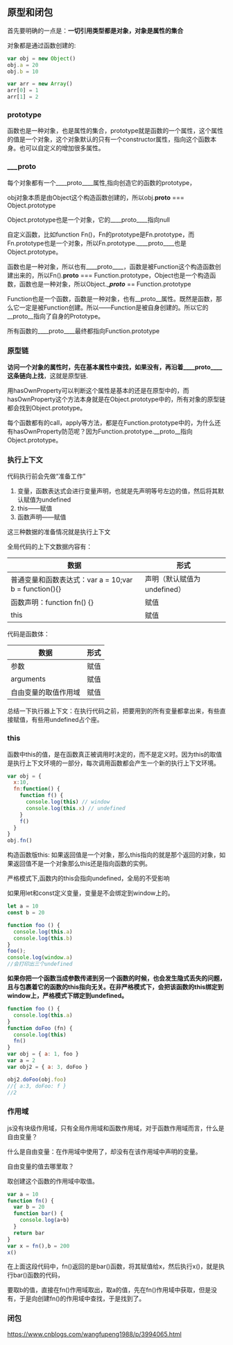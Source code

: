 ## 原型和闭包

首先要明确的一点是：**一切引用类型都是对象，对象是属性的集合**

对象都是通过函数创建的:

```javascript
var obj = new Object()
obj.a = 20
obj.b = 10

var arr = new Array()
arr[0] = 1
arr[1] = 2
```



### prototype

函数也是一种对象，也是属性的集合，prototype就是函数的一个属性，这个属性的值是一个对象，这个对象默认的只有一个constructor属性，指向这个函数本身。也可以自定义的增加很多属性。



### _______proto____

每个对象都有一个____proto____属性,指向创造它的函数的prototype，

obj对象本质是由Object这个构造函数创建的，所以obj.____proto____ === Object.prototype

Object.prototype也是一个对象，它的____proto____指向null

自定义函数，比如function Fn()，Fn的prototype是Fn.prototype，而Fn.prototype也是一个对象，所以Fn.prototype.____proto____也是Object.prototype。

函数也是一种对象，所以也有____proto____，函数是被Function这个构造函数创建出来的，所以Fn().____proto____ === Function.prototype，Object也是一个构造函数，函数也是一种对象，所以Object.____proto___ == Function.prototype

Function也是一个函数，函数是一种对象，也有__proto__属性。既然是函数，那么它一定是被Function创建。所以——Function是被自身创建的。所以它的__proto__指向了自身的Prototype。

所有函数的____proto____最终都指向Function.prototype

### 原型链

**访问一个对象的属性时，先在基本属性中查找，如果没有，再沿着____proto____这条链向上找**，这就是原型链.

用hasOwnProperty可以判断这个属性是基本的还是在原型中的，而hasOwnProperty这个方法本身就是在Object.prototype中的，所有对象的原型链都会找到Object.prototype。

每个函数都有的call，apply等方法，都是在Function.prototype中的，为什么还有hasOwnProperty防范呢？因为Function.prototype.__proto__指向Object.prototype。



### 执行上下文

代码执行前会先做“准备工作”

1. 变量，函数表达式会进行变量声明，也就是先声明等号左边的值，然后将其默认赋值为undefined
2. this——赋值
3. 函数声明——赋值

这三种数据的准备情况就是执行上下文



全局代码的上下文数据内容有：

| 数据                                                  | 形式                        |
| ----------------------------------------------------- | --------------------------- |
| 普通变量和函数表达式：var a = 10;var b = function(){} | 声明（默认赋值为undefined） |
| 函数声明：function fn() {}                            | 赋值                        |
| this                                                  | 赋值                        |

代码是函数体：

| 数据                 | 形式 |
| -------------------- | ---- |
| 参数                 | 赋值 |
| arguments            | 赋值 |
| 自由变量的取值作用域 | 赋值 |

总结一下执行器上下文：在执行代码之前，把要用到的所有变量都拿出来，有些直接赋值，有些用undefined占个座。



### this

函数中this的值，是在函数真正被调用时决定的，而不是定义时。因为this的取值是执行上下文环境的一部分，每次调用函数都会产生一个新的执行上下文环境。

```javascript
var obj = {
  x:10,
  fn:function() {
    function f() {
      console.log(this) // window
      console.log(this.x) // undefined
    }
    f()
  }
}
obj.fn()

```
构造函数版this: 如果返回值是一个对象，那么this指向的就是那个返回的对象，如果返回值不是一个对象那么this还是指向函数的实例。

严格模式下,函数内的this会指向undefined，全局的不受影响

如果用let和const定义变量，变量是不会绑定到window上的。

```javascript
let a = 10
const b = 20

function foo () {
  console.log(this.a)
  console.log(this.b)
}
foo();
console.log(window.a)
//会打印出三个undefined
```

**如果你把一个函数当成参数传递到另一个函数的时候，也会发生隐式丢失的问题，且与包裹着它的函数的this指向无关。在非严格模式下，会把该函数的this绑定到window上，严格模式下绑定到undefined。**

```javascript
function foo () {
  console.log(this.a)
}
function doFoo (fn) {
  console.log(this)
  fn()
}
var obj = { a: 1, foo }
var a = 2
var obj2 = { a: 3, doFoo }

obj2.doFoo(obj.foo)
//{ a:3, doFoo: f }
//2

```



### 作用域

js没有块级作用域，只有全局作用域和函数作用域，对于函数作用域而言，什么是自由变量？

什么是自由变量：在作用域中使用了，却没有在该作用域中声明的变量。

自由变量的值去哪里取？

取创建这个函数的作用域中取值。

```javascript
var a = 10
function fn() {
  var b = 20
  function bar() {
    console.log(a+b)
  }
  return bar
}
var x = fn(),b = 200
x()
```

在上面这段代码中，fn()返回的是bar()函数，将其赋值给x，然后执行x()，就是执行bar()函数的代码，

要取b的值，直接在fn()作用域取出，取a的值，先在fn()作用域中获取，但是没有，于是向创建fn()的作用域中查找，于是找到了。



### 闭包

https://www.cnblogs.com/wangfupeng1988/p/3994065.html













































